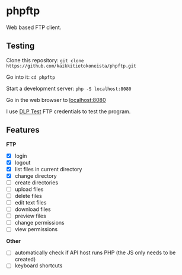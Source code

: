 # phpftp

Web based FTP client.

## Testing

Clone this repository: `git clone https://github.com/kaikkitietokoneista/phpftp.git`

Go into it: `cd phpftp`

Start a development server: `php -S localhost:8080`

Go in the web browser to [localhost:8080](http://localhost:8080)

I use [DLP Test](https://dlptest.com/ftp-test/) FTP credentials to test the program. 

## Features 

**FTP**

- [x] login
- [x] logout
- [x] list files in current directory
- [x] change directory
- [ ] create directories
- [ ] upload files
- [ ] delete files
- [ ] edit text files
- [ ] download files
- [ ] preview files
- [ ] change permissions
- [ ] view permissions

**Other**

- [ ] automatically check if API host runs PHP (the JS only needs to be created)
- [ ] keyboard shortcuts